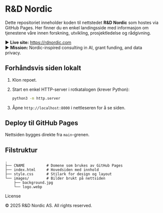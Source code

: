 # R&D Nordic

Dette repositoriet inneholder koden til nettstedet **R&D Nordic** som hostes via GitHub Pages.
Her finner du en enkel landingsside med informasjon om tjenestene våre innen forskning,
utvikling, prosjektledelse og rådgivning.


▶ **Live site:** https://rdnordic.com  
▶ **Mission:** Nordic-inspired consulting in AI, grant funding, and data privacy.

## Forhåndsvis siden lokalt

1. Klon repoet.
2. Start en enkel HTTP-server i rotkatalogen (krever Python):

   ```bash
   python3 -m http.server
   ```

3. Åpne `http://localhost:8000` i nettleseren for å se siden.

## Deploy til GitHub Pages

Nettsiden bygges direkte fra `main`-grenen.

## Filstruktur

```
.
├── CNAME          # Domene som brukes av GitHub Pages
├── index.html     # Hovedsiden med innhold
├── style.css      # Stilark for design og layout
└── images/        # Bilder brukt på nettsiden
    ├── background.jpg
    └── logo.webp
```
License

© 2025 R&D Nordic AS. All rights reserved.
